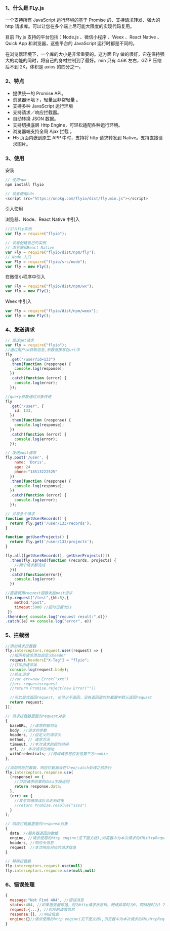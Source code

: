 ### 1、什么是 FLy.js

一个支持所有 JavaScript 运行环境的基于 Promise 的、支持请求转发、强大的 http 请求库。可以让您在多个端上尽可能大限度的实现代码复用。

目前 Fly.js 支持的平台包括：Node.js 、微信小程序 、Weex 、React Native 、Quick App 和浏览器，这些平台的 JavaScript 运行时都是不同的。

在浏览器环境下，一个库的大小是非常重要的。这方面 Fly 做的很好，它在保持强大的功能的同时，将自己的身材控制到了最好。min 只有 4.6K 左右，GZIP 压缩后不到 2K，体积是 axios 的四分之一。

### 2、特点

- 提供统一的 Promise API。
- 浏览器环境下，轻量且非常轻量 。
- 支持多种 JavaScript 运行环境
- 支持请求／响应拦截器。
- 自动转换 JSON 数据。
- 支持切换底层 Http Engine，可轻松适配各种运行环境。
- 浏览器端支持全局 Ajax 拦截 。
- H5 页面内嵌到原生 APP 中时，支持将 http 请求转发到 Native。支持直接请求图片。

### 3、使用

安装

```js
// 使用npm
npm install flyio

// 或者使用cdn
<script src="https://unpkg.com/flyio/dist/fly.min.js"></script>
```

引入使用

浏览器、Node、React Native 中引入

```js
//引入fly实例
var fly = require("flyio");

// 或者创建自己的实例
// 浏览器和React Native
var Fly = require("flyio/dist/npm/fly");
// Node 入口
var Fly = require("flyio/src/node");
var fly = new Fly();
```

在微信小程序中引入

```js
var Fly = require("flyio/dist/npm/wx");
var fly = new Fly();
```

Weex 中引入

```js
var Fly = require("flyio/dist/npm/weex");
var fly = new Fly();
```

### 4、发送请求

```js
// 发送get请求
var fly = require("flyio");
//通过用户id获取信息,参数直接写在url中
fly
  .get("/user?id=133")
  .then(function (response) {
    console.log(response);
  })
  .catch(function (error) {
    console.log(error);
  });

//query参数通过对象传递
fly
  .get("/user", {
    id: 133,
  })
  .then(function (response) {
    console.log(response);
  })
  .catch(function (error) {
    console.log(error);
  });

// 发送post请求
fly.post('/user', {
    name: 'Doris',
    age: 24
    phone:"18513222525"
  })
  .then(function (response) {
    console.log(response);
  })
  .catch(function (error) {
    console.log(error);
  });

// 并发多个请求
function getUserRecords() {
  return fly.get('/user/133/records');
}

function getUserProjects() {
  return fly.get('/user/133/projects');
}

fly.all([getUserRecords(), getUserProjects()])
  .then(fly.spread(function (records, projects) {
    //两个请求都完成
  }))
  .catch(function(error){
    console.log(error)
  })

//直接调用request函数发起post请求
fly.request("/test",{hh:5},{
    method:"post",
    timeout:5000 //超时设置为5s
 })
.then(d=>{ console.log("request result:",d)})
.catch((e) => console.log("error", e))
```

### 5、拦截器

```js
//添加请求拦截器
fly.interceptors.request.use((request) => {
  //给所有请求添加自定义header
  request.headers["X-Tag"] = "flyio";
  //打印出请求体
  console.log(request.body);
  //终止请求
  //var err=new Error("xxx")
  //err.request=request
  //return Promise.reject(new Error(""))

  //可以显式返回request, 也可以不返回，没有返回值时拦截器中默认返回request
  return request;
});

// 请求拦截器里面的request对象
{
  baseURL, //请求的基地址
  body, //请求的参数
  headers, //自定义的请求头
  method, // 请求方法
  timeout, //本次请求的超时时间
  url, // 本次请求的地址
  withCredentials; //跨域请求是否发送第三方cookie
},

//添加响应拦截器，响应拦截器会在then/catch处理之前执行
fly.interceptors.response.use(
  (response) => {
    //只将请求结果的data字段返回
    return response.data;
  },
  (err) => {
    //发生网络错误后会走到这里
    //return Promise.resolve("ssss")
  }
);

// 响应拦截器里面的response对象
{
  data, //服务器返回的数据
  engine, //请求使用的http engine(见下面文档),浏览器中为本次请求的XMLHttpRequest对象
  headers, //响应头信息
  request  //本次响应对应的请求信息
}

// 移除拦截器
fly.interceptors.request.use(null)
fly.interceptors.response.use(null,null)
```

### 6、错误处理

```js
{
  message:"Not Find 404", //错误消息
  status:404, //如果服务器可通，则为http请求状态码。网络异常时为0，网络超时为1 2为文件下载成功，但保存失败，此错误只出现node环境下 >=200的话就是http请求状态码
  request:{...}, //对应的请求信息
  response:{}, //响应信息
  engine:{}//请求使用的http engine(见下面文档),浏览器中为本次请求的XMLHttpRequest对象
}
```

